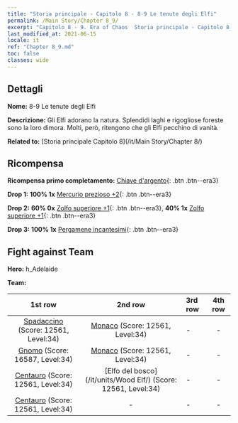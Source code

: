 ```yaml
---
title: "Storia principale - Capitolo 8 - 8-9 Le tenute degli Elfi"
permalink: /Main Story/Chapter 8_9/
excerpt: "Capitolo 8 - 9. Era of Chaos  Storia principale - Capitolo 8_9. 8-9 Le tenute degli Elfi"
last_modified_at: 2021-06-15
locale: it
ref: "Chapter 8_9.md"
toc: false
classes: wide
---
```


## Dettagli

 **Nome:** 8-9 Le tenute degli Elfi

 **Descrizione:** Gli Elfi adorano la natura. Splendidi laghi e rigogliose foreste sono la loro dimora. Molti, però, ritengono che gli Elfi pecchino di vanità.

 **Related to:** [Storia principale Capitolo 8](/it/Main Story/Chapter 8/)

## Ricompensa

 **Ricompensa primo completamento:** [Chiave d'argento](/ItemsIT/con_693/){: .btn .btn--era3}

 **Drop 1:** **100% 1x** [Mercurio prezioso +2](/ItemsIT/mat_28/){: .btn .btn--era3}

 **Drop 2:** **60% 0x** [Zolfo superiore +1](/ItemsIT/mat_22/){: .btn .btn--era3}, **40% 1x** [Zolfo superiore +1](/ItemsIT/mat_22/){: .btn .btn--era3}

 **Drop 3:** **100% 1x** [Pergamene incantesimi](/ItemsIT/con_694/){: .btn .btn--era3}


## Fight against Team
 **Hero:** h_Adelaide

 **Team:**


  | 1st row | 2nd row | 3rd row | 4th row |
  |:----:|:----:|:----|:----:|
  | [Spadaccino](/it/units/Swordsman/) (Score: 12561, Level:34)  | [Monaco](/it/units/Monk/) (Score: 12561, Level:34)  | - | - |
  | [Gnomo](/it/units/Dwarf/) (Score: 16587, Level:34)  | [Monaco](/it/units/Monk/) (Score: 12561, Level:34)  | - | - |
  | [Centauro](/it/units/Centaur/) (Score: 12561, Level:34)  | [Elfo del bosco](/it/units/Wood Elf/) (Score: 12561, Level:34)  | - | - |
  | [Centauro](/it/units/Centaur/) (Score: 12561, Level:34)  | - | - | - |


